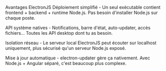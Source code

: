 Avantages ElectronJS
  Déploiement simplifié - Un seul exécutable contient frontend + backend + runtime Node.js. Pas besoin d'installer Node.js sur chaque poste.
  
  API système natives - Notifications, barre d'état, auto-updater, accès fichiers... Toutes les API desktop dont tu as besoin.
  
  Isolation réseau - Le serveur local ElectronJS peut écouter sur localhost uniquement, plus sécurisé qu'un serveur Node.js exposé.
  
  Mise à jour automatique - electron-updater gère ça nativement. Avec Node.js + Angular séparé, c'est beaucoup plus complexe.